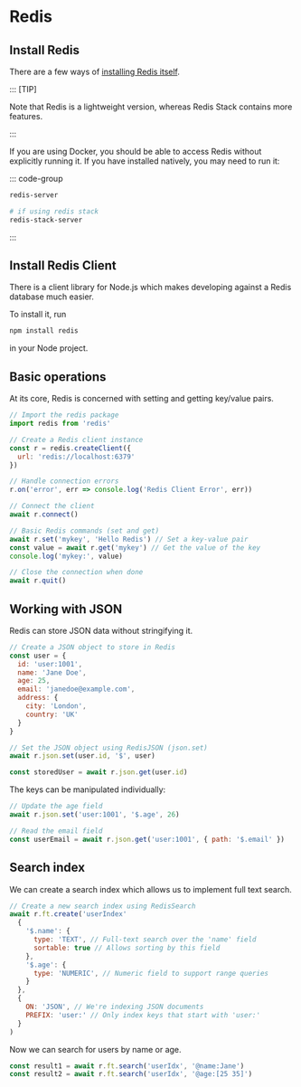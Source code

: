 # Redis

## Install Redis

There are a few ways of
[installing Redis itself](https://redis.io/docs/latest/operate/oss_and_stack/install/).

::: [TIP]

Note that Redis is a lightweight version, whereas Redis Stack contains more
features.

:::

If you are using Docker, you should be able to access Redis without explicitly
running it. If you have installed natively, you may need to run it:

::: code-group

```bash
redis-server
```

```bash
# if using redis stack
redis-stack-server
```

:::

## Install Redis Client

There is a client library for Node.js which makes developing against a Redis
database much easier.

To install it, run

```bash
npm install redis
```

in your Node project.

## Basic operations

At its core, Redis is concerned with setting and getting key/value pairs.

```js
// Import the redis package
import redis from 'redis'

// Create a Redis client instance
const r = redis.createClient({
  url: 'redis://localhost:6379'
})

// Handle connection errors
r.on('error', err => console.log('Redis Client Error', err))

// Connect the client
await r.connect()

// Basic Redis commands (set and get)
await r.set('mykey', 'Hello Redis') // Set a key-value pair
const value = await r.get('mykey') // Get the value of the key
console.log('mykey:', value)

// Close the connection when done
await r.quit()
```

## Working with JSON

Redis can store JSON data without stringifying it.

```js
// Create a JSON object to store in Redis
const user = {
  id: 'user:1001',
  name: 'Jane Doe',
  age: 25,
  email: 'janedoe@example.com',
  address: {
    city: 'London',
    country: 'UK'
  }
}

// Set the JSON object using RedisJSON (json.set)
await r.json.set(user.id, '$', user)

const storedUser = await r.json.get(user.id)
```

The keys can be manipulated individually:

```js
// Update the age field
await r.json.set('user:1001', '$.age', 26)

// Read the email field
const userEmail = await r.json.get('user:1001', { path: '$.email' })
```

## Search index

We can create a search index which allows us to implement full text search.

```js
// Create a new search index using RedisSearch
await r.ft.create('userIndex'
  {
    '$.name': {
      type: 'TEXT', // Full-text search over the 'name' field
      sortable: true // Allows sorting by this field
    },
    '$.age': {
      type: 'NUMERIC', // Numeric field to support range queries
    }
  },
  {
    ON: 'JSON', // We're indexing JSON documents
    PREFIX: 'user:' // Only index keys that start with 'user:'
  }
)
```

Now we can search for users by name or age.

```js
const result1 = await r.ft.search('userIdx', '@name:Jane')
const result2 = await r.ft.search('userIdx', '@age:[25 35]')
```
